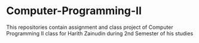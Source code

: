 # Computer-Programming-II
This repositories contain assignment and class project of Computer Programming II class for Harith Zainudin during 2nd Semester of his studies
